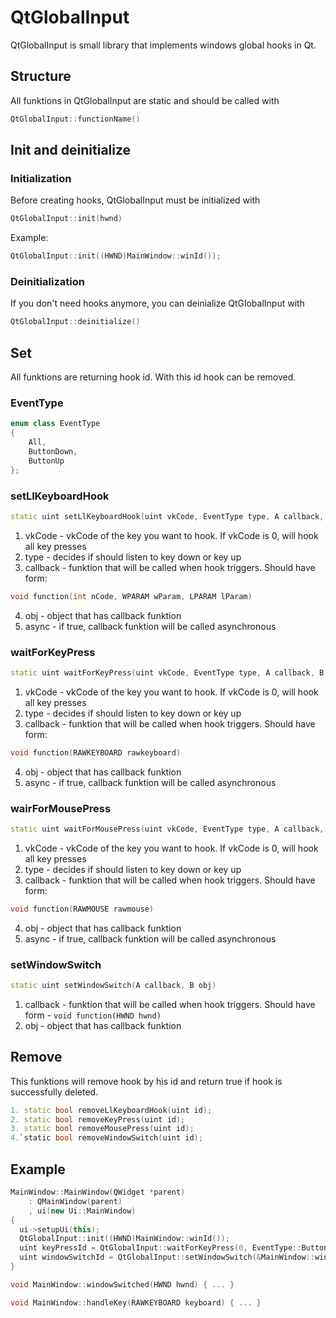 # QtGlobalInput
QtGlobalInput is small library that implements windows global hooks in Qt.

## Structure
All funktions in QtGlobalInput are static and should be called with 
```cpp 
QtGlobalInput::functionName()
```
## Init and deinitialize
### Initialization
Before creating hooks, QtGlobalInput must be initialized with
```cpp 
QtGlobalInput::init(hwnd)
```

Example: 
```cpp
QtGlobalInput::init((HWND)MainWindow::winId());
```
### Deinitialization
If you don't need hooks anymore, you can deinialize QtGlobalInput with 
```cpp 
QtGlobalInput::deinitialize()
```

## Set
All funktions are returning hook id. With this id hook can be removed.
### EventType
```cpp
enum class EventType
{
    All,
    ButtonDown,
    ButtonUp
};
```
### setLlKeyboardHook
```cpp
static uint setLlKeyboardHook(uint vkCode, EventType type, A callback, B obj, bool async = false);
```
1. vkCode - vkCode of the key you want to hook. If vkCode is 0, will hook all key presses
2. type - decides if should listen to key down or key up
3. callback - funktion that will be called when hook triggers. Should have form: 
```cpp
void function(int nCode, WPARAM wParam, LPARAM lParam)
```
4. obj - object that has callback funktion
5. async - if true, callback funktion will be called asynchronous
### waitForKeyPress
```cpp
static uint waitForKeyPress(uint vkCode, EventType type, A callback, B obj, bool async = false);
```
1. vkCode - vkCode of the key you want to hook. If vkCode is 0, will hook all key presses
2. type - decides if should listen to key down or key up
3. callback - funktion that will be called when hook triggers. Should have form:
```cpp
void function(RAWKEYBOARD rawkeyboard)
```
4. obj - object that has callback funktion
5. async - if true, callback funktion will be called asynchronous
### wairForMousePress
```cpp
static uint waitForMousePress(uint vkCode, EventType type, A callback, B obj, bool async = false);
```
1. vkCode - vkCode of the key you want to hook. If vkCode is 0, will hook all key presses
2. type - decides if should listen to key down or key up
3. callback - funktion that will be called when hook triggers. Should have form: 
```cpp
void function(RAWMOUSE rawmouse)
```
4. obj - object that has callback funktion
5. async - if true, callback funktion will be called asynchronous
### setWindowSwitch
```cpp
static uint setWindowSwitch(A callback, B obj)
```
1. callback - funktion that will be called when hook triggers. Should have form - `void function(HWND hwnd)`
2. obj - object that has callback funktion

## Remove
This funktions will remove hook by his id and return true if hook is successfully deleted.
```cpp
1. static bool removeLlKeyboardHook(uint id);
2. static bool removeKeyPress(uint id);
3. static bool removeMousePress(uint id);
4.`static bool removeWindowSwitch(uint id);
```
## Example
```cpp
MainWindow::MainWindow(QWidget *parent)
    : QMainWindow(parent)
    , ui(new Ui::MainWindow)
{
  ui->setupUi(this);
  QtGlobalInput::init((HWND)MainWindow::winId());
  uint keyPressId = QtGlobalInput::waitForKeyPress(0, EventType::ButtonUp, &MainWindow::handleKey, this, true);
  uint windowSwitchId = QtGlobalInput::setWindowSwitch(&MainWindow::windowSwitched, this);
}

void MainWindow::windowSwitched(HWND hwnd) { ... }

void MainWindow::handleKey(RAWKEYBOARD keyboard) { ... }
```
